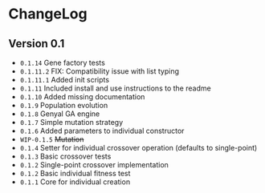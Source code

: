 # ChangeLog

## Version 0.1

- ``0.1.14`` Gene factory tests
- ``0.1.11.2`` FIX: Compatibility issue with list typing 
- ``0.1.11.1`` Added init scripts
- ``0.1.11`` Included install and use instructions to the readme
- ``0.1.10`` Added missing documentation
- ``0.1.9`` Population evolution
- ``0.1.8`` Genyal GA engine
- ``0.1.7`` Simple mutation strategy
- ``0.1.6`` Added parameters to individual constructor
- ``WIP-0.1.5`` ~~Mutation~~
- ``0.1.4`` Setter for individual crossover operation (defaults to single-point)
- ``0.1.3`` Basic crossover tests
- ``0.1.2`` Single-point crossover implementation
- ``0.1.2`` Basic individual fitness test
- ``0.1.1`` Core for individual creation